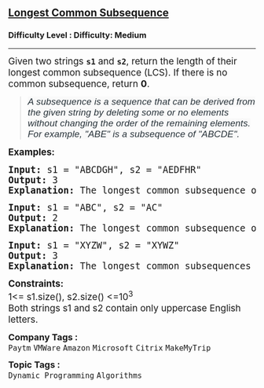 <h2><a href="https://www.geeksforgeeks.org/problems/longest-common-subsequence-1587115620/1?page=1&category=Dynamic%20Programming&company=Amazon,Microsoft,Flipkart,Adobe,Google&difficulty=Medium&sortBy=submissions">Longest Common Subsequence</a></h2><h3>Difficulty Level : Difficulty: Medium</h3><hr><div class="problems_problem_content__Xm_eO"><p><span style="font-size: 14pt;">Given two strings <strong><code>s1</code></strong> and <strong><code>s2</code></strong>, return the length of their longest common subsequence (LCS). If there is no common subsequence, return <strong>0</strong>.</span></p>
<blockquote>
<p><span style="font-size: 14pt;"><em><span style="box-sizing: border-box; margin: 0px; padding: 0px; border: 0px; vertical-align: baseline; color: #273239; font-family: Nunito, sans-serif; letter-spacing: 0.162px; text-align: justify; background-color: #f9f9f9;"><span style="color: #273239; font-family: Nunito, sans-serif;"><span style="letter-spacing: 0.162px;">A subsequence is a sequence that can be derived from the given string by deleting some or no elements without changing the order of the remaining elements. </span></span><span style="color: #273239; font-family: Nunito, sans-serif;"><span style="letter-spacing: 0.162px;">For example, "ABE" is a subsequence of "ABCDE".</span></span></span></em></span></p>
</blockquote>
<p><span style="font-size: 14pt;"><strong>Examples:</strong></span></p>
<pre><span style="font-size: 14pt;"><strong>Input: </strong>s1 = "ABCDGH", s2 = "AEDFHR"
<strong>Output: </strong>3<strong>
Explanation: </strong>The longest common subsequence of "ABCDGH" and "AEDFHR" is "ADH", which has a length of 3.
</span></pre>
<pre><span style="font-size: 14pt;"><strong>Input: </strong>s1 = "ABC", s2 = "AC"
<strong>Output: </strong>2<strong>
Explanation: </strong>The longest common subsequence of "ABC" and "AC" is "AC", which has a length of 2.</span></pre>
<pre><span style="font-size: 14pt;"><strong>Input: </strong>s1 = "XYZW", s2 = "XYWZ"
<strong>Output: </strong>3<strong>
Explanation: </strong>The longest common subsequences of "XYZW" and "XYWZ" are "XYZ" and "XYW", both of length 3.</span></pre>
<p><span style="font-size: 14pt;"><strong>Constraints:</strong><br>1&lt;= s1.size(), s2.size() &lt;=10<sup>3<br></sup>Both strings s1 and s2 contain only uppercase English letters.</span></p></div><p><span style=font-size:18px><strong>Company Tags : </strong><br><code>Paytm</code>&nbsp;<code>VMWare</code>&nbsp;<code>Amazon</code>&nbsp;<code>Microsoft</code>&nbsp;<code>Citrix</code>&nbsp;<code>MakeMyTrip</code>&nbsp;<br><p><span style=font-size:18px><strong>Topic Tags : </strong><br><code>Dynamic Programming</code>&nbsp;<code>Algorithms</code>&nbsp;
